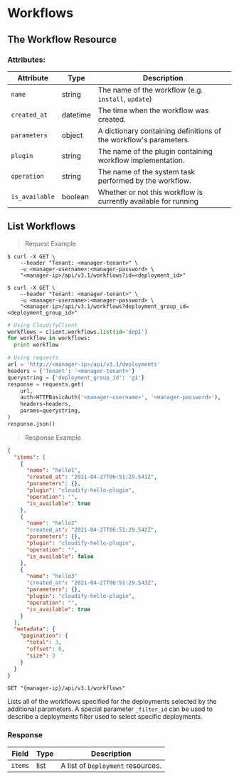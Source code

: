 # Workflows

## The Workflow Resource

### Attributes:

Attribute | Type | Description
--------- | ------- | -------
`name` | string | The name of the workflow (e.g. `install`, `update`)
`created_at` | datetime | The time when the workflow was created.
`parameters` | object | A dictionary containing definitions of the workflow's parameters.
`plugin` | string | The name of the plugin containing workflow implementation.
`operation` | string | The name of the system task performed by the workflow.
`is_available` | boolean | Whether or not this workflow is currently available for running

## List Workflows

> Request Example

```shell
$ curl -X GET \
    --header "Tenant: <manager-tenant>" \
    -u <manager-username>:<manager-password> \
    "<manager-ip>/api/v3.1/workflows?id=<deployment_id>"

$ curl -X GET \
    --header "Tenant: <manager-tenant>" \
    -u <manager-username>:<manager-password> \
    "<manager-ip>/api/v3.1/workflows?deployment_group_id=<deployment_group_id>"
```

```python
# Using CloudifyClient
workflows = client.workflows.list(id='dep1')
for workflow in workflows:
  print workflow

# Using requests
url = 'http://<manager-ip>/api/v3.1/deployments'
headers = {'Tenant': '<manager-tenant>'}
querystring = {'deployment_group_id': 'g1'}
response = requests.get(
    url,
    auth=HTTPBasicAuth('<manager-username>', '<manager-password>'),
    headers=headers,
    params=querystring,
)
response.json()
```
> Response Example

```json
{
  "items": [
    {
      "name": "hello1",
      "created_at": "2021-04-27T06:51:29.541Z",
      "parameters": {},
      "plugin": "cloudify-hello-plugin",
      "operation": "",
      "is_available": true
    },
    {
      "name": "hello2"
      "created_at": "2021-04-27T06:51:29.542Z",
      "parameters": {},
      "plugin": "cloudify-hello-plugin",
      "operation": "",
      "is_available": false
    },
    {
      "name": "hello3"
      "created_at": "2021-04-27T06:51:29.543Z",
      "parameters": {},
      "plugin": "cloudify-hello-plugin",
      "operation": "",
      "is_available": true
    }
  ],
  "metadata": {
    "pagination": {
      "total": 3,
      "offset": 0,
      "size": 3
    }
  }
}
```

`GET "{manager-ip}/api/v3.1/workflows"`

Lists all of the workflows specified for the deployments selected by the additional parameters.  A
special parameter `_filter_id` can be used to describe a deployments filter used to select specific
deployments.

### Response

Field | Type | Description
--------- | ------- | -------
`items` | list | A list of `Deployment` resources.

